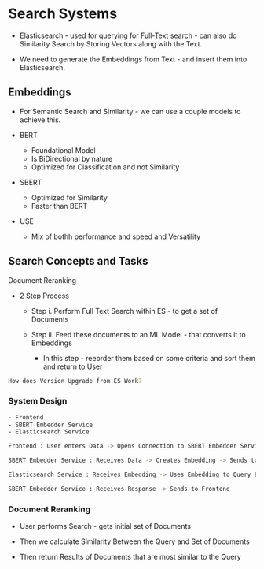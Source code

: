 # Search Systems

- Elasticsearch - used for querying for Full-Text search - can also do Similarity Search by Storing Vectors along with the Text.

- We need to generate the Embeddings from Text - and insert them into Elasticsearch.

## Embeddings

- For Semantic Search and Similarity - we can use a couple models to achieve this.

- BERT 
  - Foundational Model
  - Is BiDirectional by nature
  - Optimized for Classification and not Similarity



- SBERT
  - Optimized for Similarity
  - Faster than BERT


- USE
  - Mix of bothh performance and speed and Versatility

## Search Concepts and Tasks

Document Reranking

- 2 Step Process 
  
  - Step i.  Perform Full Text Search within ES - to get a set of Documents

  - Step ii. Feed these documents to an ML Model - that converts it to Embeddings

     - In this step - reeorder them based on some criteria and sort them and return to User

```bash
How does Version Upgrade from ES Work?

```

### System Design

```bash
- Frontend 
- SBERT Embedder Service
- Elasticsearch Service

Frontend : User enters Data -> Opens Connection to SBERT Embedder Service 

SBERT Embedder Service : Receives Data -> Creates Embedding -> Sends to Elasticsearch Service

Elasticsearch Service : Receives Embedding -> Uses Embedding to Query ES -> Returns Response to Websockets SBERT

SBERT Embedder Service : Receives Response -> Sends to Frontend

```

### Document Reranking

- User performs Search - gets initial set of Documents

- Then we calculate Similarity Between the Query and Set of Documents

- Then return Results of Documents that are most similar to the Query

